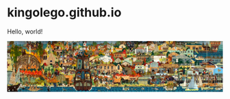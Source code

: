 # kingolego.github.io

Hello, world!

![Monterey Mural](/assets/The-Monterey-Mural-Guillermo-Wagner-Granizo-1983.jpg)
